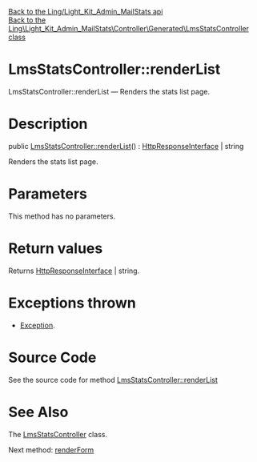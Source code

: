 [Back to the Ling/Light_Kit_Admin_MailStats api](https://github.com/lingtalfi/Light_Kit_Admin_MailStats/blob/master/doc/api/Ling/Light_Kit_Admin_MailStats.md)<br>
[Back to the Ling\Light_Kit_Admin_MailStats\Controller\Generated\LmsStatsController class](https://github.com/lingtalfi/Light_Kit_Admin_MailStats/blob/master/doc/api/Ling/Light_Kit_Admin_MailStats/Controller/Generated/LmsStatsController.md)


LmsStatsController::renderList
================



LmsStatsController::renderList — Renders the stats list page.




Description
================


public [LmsStatsController::renderList](https://github.com/lingtalfi/Light_Kit_Admin_MailStats/blob/master/doc/api/Ling/Light_Kit_Admin_MailStats/Controller/Generated/LmsStatsController/renderList.md)() : [HttpResponseInterface](https://github.com/lingtalfi/Light/blob/master/doc/api/Ling/Light/Http/HttpResponseInterface.md) | string




Renders the stats list page.




Parameters
================

This method has no parameters.


Return values
================

Returns [HttpResponseInterface](https://github.com/lingtalfi/Light/blob/master/doc/api/Ling/Light/Http/HttpResponseInterface.md) | string.


Exceptions thrown
================

- [Exception](http://php.net/manual/en/class.exception.php).&nbsp;







Source Code
===========
See the source code for method [LmsStatsController::renderList](https://github.com/lingtalfi/Light_Kit_Admin_MailStats/blob/master/Controller/Generated/LmsStatsController.php#L24-L34)


See Also
================

The [LmsStatsController](https://github.com/lingtalfi/Light_Kit_Admin_MailStats/blob/master/doc/api/Ling/Light_Kit_Admin_MailStats/Controller/Generated/LmsStatsController.md) class.

Next method: [renderForm](https://github.com/lingtalfi/Light_Kit_Admin_MailStats/blob/master/doc/api/Ling/Light_Kit_Admin_MailStats/Controller/Generated/LmsStatsController/renderForm.md)<br>

